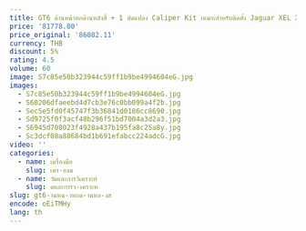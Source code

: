 ```yaml
---
title: GT6 ด้านหน้าหกด้านหลังสี่ + 1 ดัดแปลง Caliper Kit เหมาะสําหรับติดตั้ง Jaguar XEL XFL F-FACE I-PACE และรุ่นอื่นๆ
price: '81778.00'
price_original: '86082.11'
currency: THB
discount: 5%
rating: 4.5
volume: 60
image: S7c85e50b323944c59ff1b9be4994604eG.jpg
images:
  - S7c85e50b323944c59ff1b9be4994604eG.jpg
  - S60206dfaeebd4d7cb3e76c0bb099a4f2b.jpg
  - Sec5e5fd0f45747f3b36841d0186cc8690.jpg
  - Sd9725f0f3acf48b296f51bd7004a3d2a3.jpg
  - S6945d708023f4928a437b195fa8c25a8y.jpg
  - Sc3dcf08a88684bd1b691efabcc224adcG.jpg
video: ''
categories:
  - name: เครื่องมือ
    slug: เคร-องม
  - name: วัดและการวิเคราะห์
    slug: ดและการว-เคราะห
slug: gt6-านหน-าหกด-านหล-งส
encode: oEiTMHy
lang: th
---
```

  